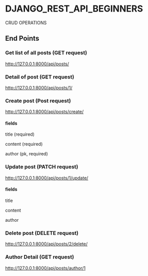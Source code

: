 # DJANGO_REST_API_BEGINNERS
CRUD OPERATIONS

## End Points

### Get list of all posts (GET request)

http://127.0.0.1:8000/api/posts/

### Detail of post (GET request)

http://127.0.0.1:8000/api/posts/1/

### Create post (Post request)

http://127.0.0.1:8000/api/posts/create/
#### fields 
title (required) 

content (required) 

author (pk, required)

### Update post (PATCH request)

http://127.0.0.1:8000/api/posts/1/update/ 
#### fields 
title

content

author 


### Delete post (DELETE request)

http://127.0.0.1:8000/api/posts/2/delete/

### Author Detail (GET request)

http://127.0.0.1:8000/api/posts/author/1
